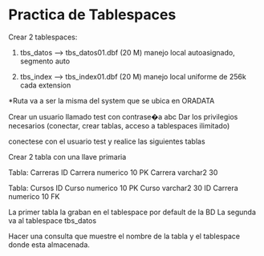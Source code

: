 # Practica de Tablespaces

Crear 2 tablespaces:

1. tbs_datos --> tbs_datos01.dbf (20 M)
   manejo local autoasignado, segmento auto

2. tbs_index --> tbs_index01.dbf (20 M)
   manejo local uniforme de 256k cada extension

\*Ruta va a ser la misma del system que se ubica en ORADATA

Crear un usuario llamado test con contrase�a abc
Dar los privilegios necesarios (conectar, crear tablas, acceso a tablespaces ilimitado)

conectese con el usuario test y realice las siguientes tablas

Crear 2 tabla con una llave primaria

Tabla: Carreras
ID Carrera numerico 10 PK
Carrera varchar2 30

Tabla: Cursos
ID Curso numerico 10 PK
Curso varchar2 30
ID Carrera numerico 10 FK

La primer tabla la graban en el tablespace por default de la BD
La segunda va al tablespace tbs_datos

Hacer una consulta que muestre el nombre de la tabla y el tablespace donde esta almacenada.
